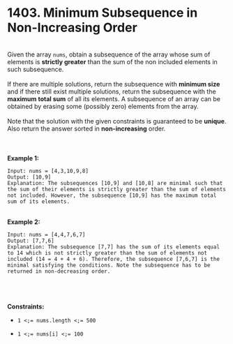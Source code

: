 # 1403. Minimum Subsequence in Non-Increasing Order

<br />Given the array `nums`, obtain a subsequence of the array whose sum of elements is **strictly greater** than the sum of the non included elements in such subsequence. <br />
<br />If there are multiple solutions, return the subsequence with **minimum size** and if there still exist multiple solutions, return the subsequence with the **maximum total sum** of all its elements. A subsequence of an array can be obtained by erasing some (possibly zero) elements from the array. <br />
<br />Note that the solution with the given constraints is guaranteed to be **unique**. Also return the answer sorted in **non-increasing** order.<br />
<br /> <br />
<br />**Example 1:**<br />
```
Input: nums = [4,3,10,9,8]
Output: [10,9] 
Explanation: The subsequences [10,9] and [10,8] are minimal such that the sum of their elements is strictly greater than the sum of elements not included. However, the subsequence [10,9] has the maximum total sum of its elements. 
```
<br />**Example 2:**<br />
```
Input: nums = [4,4,7,6,7]
Output: [7,7,6] 
Explanation: The subsequence [7,7] has the sum of its elements equal to 14 which is not strictly greater than the sum of elements not included (14 = 4 + 4 + 6). Therefore, the subsequence [7,6,7] is the minimal satisfying the conditions. Note the subsequence has to be returned in non-decreasing order.  
```
<br /> <br />
<br />**Constraints:**<br />

* `1 <;= nums.length <;= 500`

* `1 <;= nums[i] <;= 100`
